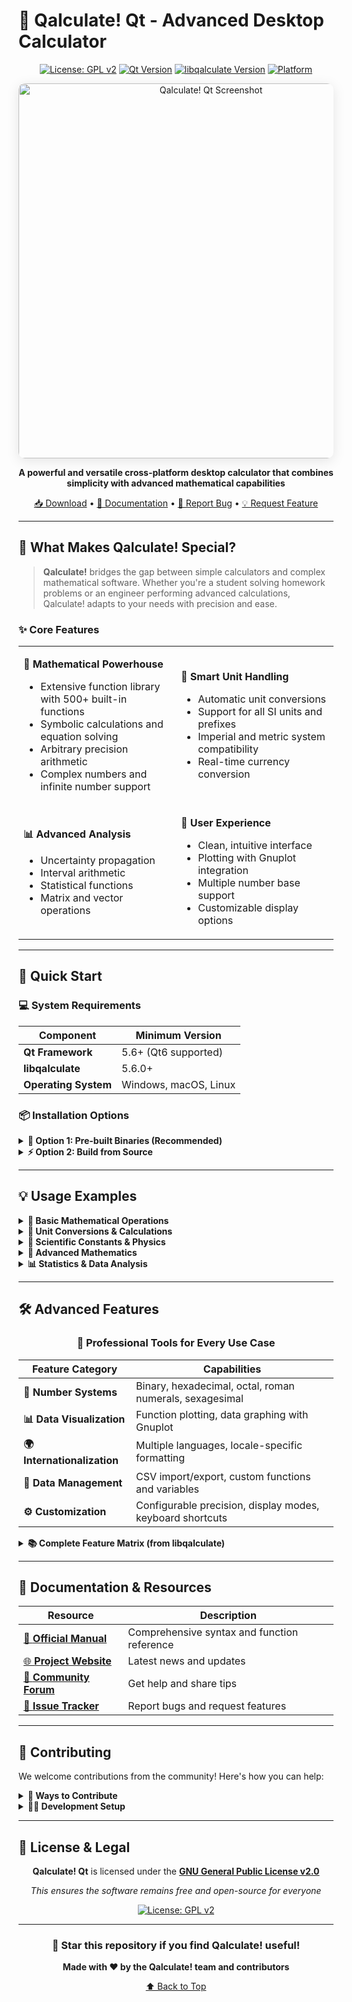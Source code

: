 # 🧮 Qalculate! Qt - Advanced Desktop Calculator

<div align="center">

[![License: GPL v2](https://img.shields.io/badge/License-GPL%20v2-blue.svg?style=for-the-badge)](https://www.gnu.org/licenses/old-licenses/gpl-2.0.en.html)
[![Qt Version](https://img.shields.io/badge/Qt-%3E%3D%205.6-brightgreen.svg?style=for-the-badge&logo=qt)](https://www.qt.io/)
[![libqalculate Version](https://img.shields.io/badge/libqalculate-%3E%3D%205.6.0-brightgreen.svg?style=for-the-badge)](https://qalculate.github.io/)
[![Platform](https://img.shields.io/badge/platform-cross--platform-lightgrey.svg?style=for-the-badge)](https://qalculate.github.io/downloads.html)

<img src="https://raw.githubusercontent.com/Qalculate/qalculate.github.io/master/images/qalculate-qt.png" alt="Qalculate! Qt Screenshot" width="600" style="border-radius: 10px; box-shadow: 0 4px 20px rgba(0,0,0,0.1);">

**A powerful and versatile cross-platform desktop calculator that combines simplicity with advanced mathematical capabilities**

[📥 Download](https://qalculate.github.io/downloads.html) • [📖 Documentation](https://qalculate.github.io/manual/) • [🐛 Report Bug](https://github.com/Qalculate/qalculate-qt/issues) • [💡 Request Feature](https://github.com/Qalculate/qalculate-qt/issues)

</div>

---

## 🌟 What Makes Qalculate! Special?

> **Qalculate!** bridges the gap between simple calculators and complex mathematical software. Whether you're a student solving homework problems or an engineer performing advanced calculations, Qalculate! adapts to your needs with precision and ease.

### ✨ Core Features

<table>
<tr>
<td width="50%">

**🧮 Mathematical Powerhouse**
- Extensive function library with 500+ built-in functions
- Symbolic calculations and equation solving
- Arbitrary precision arithmetic
- Complex numbers and infinite number support

</td>
<td width="50%">

**📐 Smart Unit Handling**
- Automatic unit conversions
- Support for all SI units and prefixes
- Imperial and metric system compatibility
- Real-time currency conversion

</td>
</tr>
<tr>
<td>

**📊 Advanced Analysis**
- Uncertainty propagation
- Interval arithmetic
- Statistical functions
- Matrix and vector operations

</td>
<td>

**🎨 User Experience**
- Clean, intuitive interface
- Plotting with Gnuplot integration
- Multiple number base support
- Customizable display options

</td>
</tr>
</table>

---

## 🚀 Quick Start

### 💻 System Requirements

| Component | Minimum Version |
|-----------|----------------|
| **Qt Framework** | 5.6+ (Qt6 supported) |
| **libqalculate** | 5.6.0+ |
| **Operating System** | Windows, macOS, Linux |

### 📦 Installation Options

<details>
<summary><b>🎯 Option 1: Pre-built Binaries (Recommended)</b></summary>

Visit our [**official downloads page**](https://qalculate.github.io/downloads.html) for:
- Windows installers (.msi, .exe)
- macOS packages (.dmg)
- Linux packages (.deb, .rpm, .appimage)

</details>

<details>
<summary><b>⚡ Option 2: Build from Source</b></summary>

```bash
# Clone the repository
git clone https://github.com/Qalculate/qalculate-qt.git
cd qalculate-qt

# Build and install
qmake
make
sudo make install

# Run the application
qalculate-qt
```

</details>

---

## 💡 Usage Examples

<details>
<summary><b>🔢 Basic Mathematical Operations</b></summary>

```javascript
sqrt(4)                    // = 2
sqrt(25; 16; 9; 4)        // = [5  4  3  2]
sqrt(32)                  // = 4 × √(2) (exact mode)
cbrt(−27)                 // = -3 (real root)
5!                        // = 120
52 to factors             // = 2^2 × 13
sum(x; 1; 5)             // = 15
```

</details>

<details>
<summary><b>📏 Unit Conversions & Calculations</b></summary>

```javascript
5 dm3 to L               // = 5 L
20 miles / 2h to km/h    // = 16.09344 km/h
1.74 to ft               // ≈ 5 ft + 8.5039370 in
50 Ω × 2 A              // = 100 V
500 € − 20% to $        // ≈ $451.04
```

</details>

<details>
<summary><b>🔬 Scientific Constants & Physics</b></summary>

```javascript
k_e / G × a_0           // Coulomb constant calculation
ℎ / (λ_C × c)           // Planck constant derivation
(G × planet(earth; mass) × planet(mars; mass))/(54.6e6 km)^2  // Gravitational force
```

</details>

<details>
<summary><b>📐 Advanced Mathematics</b></summary>

```javascript
// Algebra
(5x^2 + 2)/(x − 3)              // = 5x + 15 + 47/(x − 3)
factorize x^4 − 7x^3 + 9x^2 + 27x − 54  // = (x + 2)(x − 3)^3
solve(x = y+ln(y); y)           // = lambertw(e^x)

// Calculus
diff(6x^2)                      // = 12x
integrate(6x^2; 1; 5)           // = 248
limit(ln(1 + 4x)/(3^x − 1); 0)  // = 4 / ln(3)

// Linear Algebra
[1, 2, 3; 4, 5, 6]             // Matrix creation
cross([1 2 3]; [4 5 6])        // = [−3 6 −3]
[1 2; 3 4]^-1                  // Matrix inverse
```

</details>

<details>
<summary><b>📊 Statistics & Data Analysis</b></summary>

```javascript
mean(5; 6; 4; 2; 3; 7)         // = 4.5
stdev(5; 6; 4; 2; 3; 7)        // ≈ 1.87
sin(5±0.2)^2/2±0.3             // ≈ 0.460±0.088 (uncertainty)
interval(−2; 5)^2               // Interval arithmetic
```

</details>

---

## 🛠️ Advanced Features

<div align="center">

### 🎯 Professional Tools for Every Use Case

</div>

| Feature Category | Capabilities |
|-----------------|--------------|
| **🔢 Number Systems** | Binary, hexadecimal, octal, roman numerals, sexagesimal |
| **📊 Data Visualization** | Function plotting, data graphing with Gnuplot |
| **🌍 Internationalization** | Multiple languages, locale-specific formatting |
| **🔐 Data Management** | CSV import/export, custom functions and variables |
| **⚙️ Customization** | Configurable precision, display modes, keyboard shortcuts |

<details>
<summary><b>📚 Complete Feature Matrix (from libqalculate)</b></summary>

### **🧮 Calculation and Parsing Engine**
- **Operators**: `+ - * / mod ^ E () && || ! < > >= <= != ~ & | << >> xor`
- **Intelligent Parsing**: `log 5 / 2 .5 (3) + (2( 3 +5` → `ln(5) / (2.5 * 3) + 2 * (3 + 5)`
- **Data Types**: Numbers, functions, units, variables, vectors, matrices, dates
- **Advanced Math**: Complex numbers, infinite numbers, uncertainty propagation
- **Number Bases**: All common bases, negative/non-integer radices, time format
- **Safety Features**: Disable ambiguous variables (e.g., prevent `(a+b)^2` = `(are+barn)^2`)

### **📐 Result Display & Formatting**
- **Multiple Formats**: All number bases, sexagesimal, time, roman numerals
- **Precision Control**: Customizable precision, decimal places, complex forms
- **Smart Display**: Exact (`sqrt(32)` = `4 * sqrt(2)`) or approximate (`5.66`)
- **Fraction Support**: Simple and mixed fractions (`4/6 * 2` = `1.333...` = `4/3` = `1 + 1/3`)

### **🔬 Symbolic Mathematics**
- **Algebraic Operations**: `(x + y)^2` = `x^2 + 2xy + y^2`
- **String Arithmetic**: `4 "apples" + 3 "oranges"`
- **Advanced Operations**: Factorization, simplification, differentiation, integration
- **Equation Solving**: Most equations and inequalities
- **Assumption Engine**: Context-aware results (`ln(2x)` = `ln(2) + ln(x)` if x > 0)

### **🛠️ Extensible Function Library**
- **500+ Built-in Functions**: Trigonometry, logarithms, combinatorics, geometry, calculus, statistics, finance, dates
- **Custom Functions**: Create, edit, save in XML format
- **Domain-Specific**: Engineering, scientific, financial calculations

### **📏 Comprehensive Unit System**
- **Standard Support**: All SI units, prefixes (including binary), imperial system
- **Smart Conversion**: `ft + yd + m` = `2.2192 m`, `5 kg*m/s^2` → `5 N`
- **Currency**: Daily exchange rates, automatic updates
- **Flexible Naming**: Abbreviations, singular, plural forms
- **Custom Units**: Create and save custom unit definitions

### **📊 Variables and Constants**
- **Mathematical Constants**: π, e, and hundreds more
- **Physical Constants**: With/without units, chemical element properties
- **Data Import/Export**: CSV file support
- **Flexible Storage**: Numbers, units, expressions, database-like structures
- **Data Sets**: Object-oriented data with associated properties

### **📈 Plotting and Visualization**
- **Gnuplot Integration**: Professional-quality plots
- **Multiple Data Types**: Functions, matrices, vectors
- **Export Options**: PNG, PostScript, and more
- **Customization**: Extensive plotting options

</details>

---

## 📖 Documentation & Resources

<div align="center">

| Resource | Description |
|----------|-------------|
| [📘 **Official Manual**](https://qalculate.github.io/manual/) | Comprehensive syntax and function reference |
| [🌐 **Project Website**](https://qalculate.github.io/) | Latest news and updates |
| [💬 **Community Forum**](https://github.com/Qalculate/qalculate-qt/discussions) | Get help and share tips |
| [🐛 **Issue Tracker**](https://github.com/Qalculate/qalculate-qt/issues) | Report bugs and request features |

</div>

---

## 🤝 Contributing

We welcome contributions from the community! Here's how you can help:

<details>
<summary><b>🚀 Ways to Contribute</b></summary>

- **🐛 Bug Reports**: Found an issue? [Create a detailed bug report](https://github.com/Qalculate/qalculate-qt/issues)
- **💡 Feature Requests**: Have an idea? [Suggest new features](https://github.com/Qalculate/qalculate-qt/issues)
- **🔧 Code Contributions**: Submit pull requests with improvements
- **📖 Documentation**: Help improve our documentation
- **🌍 Translations**: Contribute to internationalization efforts
- **💬 Community Support**: Help other users in discussions

</details>

<details>
<summary><b>👨‍💻 Development Setup</b></summary>

1. Fork the repository
2. Create a feature branch: `git checkout -b feature/amazing-feature`
3. Make your changes and test thoroughly
4. Commit with descriptive messages: `git commit -m 'Add amazing feature'`
5. Push to your branch: `git push origin feature/amazing-feature`
6. Open a Pull Request with detailed description

</details>

---

## 📄 License & Legal

<div align="center">

**Qalculate! Qt** is licensed under the [**GNU General Public License v2.0**](COPYING)

*This ensures the software remains free and open-source for everyone*

[![License: GPL v2](https://img.shields.io/badge/License-GPL%20v2-blue.svg?style=for-the-badge)](https://www.gnu.org/licenses/old-licenses/gpl-2.0.en.html)

</div>

---

<div align="center">

### 🌟 Star this repository if you find Qalculate! useful!

**Made with ❤️ by the Qalculate! team and contributors**

[⬆️ Back to Top](#-qalculate-qt---advanced-desktop-calculator)

</div>
